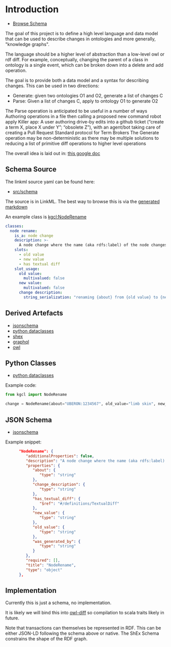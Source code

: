 # Introduction

* [Browse Schema](https://cmungall.github.io/knowledge-graph-change-language/)

The goal of this project is to define a high level language and data
model that can be used to describe changes in ontologies and more
generally, "knowledge graphs".

The language should be a higher level of abstraction than a low-level
owl or rdf diff. For example, conceptually, changing the parent of a
class in ontology is a single event, which can be broken down into a
delete and add operation.

The goal is to provide both a data model and a syntax for describing
changes. This can be used in two directions:

 * Generate: given two ontologies O1 and O2, generate a list of changes C
 * Parse: Given a list of changes C, apply to ontology O1 to generate O2

The Parse operation is anticipated to be useful in a number of ways
Authoring operations in a file then calling a proposed new command robot apply
Killer app: A user authoring drive-by edits into a github ticket (“create a term X, place X under Y”; “obsolete Z”), with an agent/bot taking care of creating a Pull Request
Standard protocol for Term Brokers
The Generate operation may be non-deterministic as there may be multiple solutions to reducing a list of primitive diff operations to higher level operations

The overall idea is laid out in: [this google doc](https://docs.google.com/document/d/1__7p64FOI5ZhiZ6F2TXtUc8JN1XXGwglOiVRrlg9G_c/edit#heading=h.xadk0a3ee8g)


## Schema Source

The linkml source yaml can be found here:

 * [src/schema](https://github.com/cmungall/knowledge-graph-change-language/tree/master/src/schema)

The source is in LinkML. The best way to browse this is via the [generated markdown](https://cmungall.github.io/knowledge-graph-change-language/)

An example class is [kgcl:NodeRename](https://cmungall.github.io/knowledge-graph-change-language/NodeRename/)

``` yaml
classes:
  node rename:
    is_a: node change
    description: >-
      A node change where the name (aka rdfs:label) of the node changes
    slots:
      - old value
      - new value
      - has textual diff      
    slot_usage:
      old value:
        multivalued: false
      new value:
        multivalued: false
      change description:
        string_serialization: "renaming {about} from {old value} to {new value}"
```

## Derived Artefacts

 * [jsonschema](https://github.com/cmungall/knowledge-graph-change-language/tree/master/jsonschema)
 * [python dataclasses](https://github.com/cmungall/knowledge-graph-change-language/tree/master/python)
 * [shex](https://github.com/cmungall/knowledge-graph-change-language/tree/master/shex)
 * [graphql](https://github.com/cmungall/knowledge-graph-change-language/tree/master/graphql)
 * [owl](https://github.com/cmungall/knowledge-graph-change-language/tree/master/owl)


## Python Classes

 * [python dataclasses](https://github.com/cmungall/knowledge-graph-change-language/tree/master/python)

Example code:

``` python
from kgcl import NodeRename

change = NodeRename(about="UBERON:1234567", old_value="limb skin", new_value="skin of limb")
```

## JSON Schema

 * [jsonschema](https://github.com/cmungall/knowledge-graph-change-language/tree/master/jsonschema)

Example snippet:

```json
      "NodeRename": {
         "additionalProperties": false,
         "description": "A node change where the name (aka rdfs:label) of the node changes",
         "properties": {
            "about": {
               "type": "string"
            },
            "change_description": {
               "type": "string"
            },
            "has_textual_diff": {
               "$ref": "#/definitions/TextualDiff"
            },
            "new_value": {
               "type": "string"
            },
            "old_value": {
               "type": "string"
            },
            "was_generated_by": {
               "type": "string"
            }
         },
         "required": [],
         "title": "NodeRename",
         "type": "object"
      },
```

## Implementation

Currently this is just a schema, no implementation.

It is likely we will bind this into [owl-diff](https://github.com/balhoff/owl-diff) so compilation to scala traits likely in future.

Note that transactions can themselves be represented in RDF. This can
be either JSON-LD following the schema above or native. The ShEx
Schema constrains the shape of the RDF graph.


